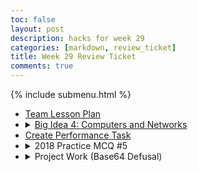 ```yaml
---
toc: false
layout: post
description: hacks for week 29
categories: [markdown, review_ticket]
title: Week 29 Review Ticket
comments: true
---
```

{% include submenu.html %}
<ul>
    <li><a href="https://nighthawkcoders.github.io/APCSP//student/2023/04/21/P3M-BinaryLesson.html">Team Lesson Plan</a></li>
    <li>
        <details closed>
            <summary><a href="{{site.baseurl}}/techtalk/2023/04/05/computers_networks.html">Big Idea 4: Computers and Networks</a></summary>
                <ul>
                    <li>Diagram:</li>
                    <img src="{{site.baseurl}}/images/wwwdiagram.png">
                    <li>Example of Completed Hacks:</li>
                    <img src="{{site.baseurl}}/images/networkhacks.png">
                </ul>
        </details>
    </li>
    <li><a href="{{site.baseurl}}/markdown/projects/2023/02/26/CPT.html">Create Performance Task</a></li>
    <li>
        <details closed>
            <summary>2018 Practice MCQ #5</summary>
                <ul>
                    <li>Score: 66/66</li>
                    <img src="{{site.baseurl}}/images/2018score.png">
                </ul>
        </details>
    </li>
    <li>
        <details closed>
            <summary>Project Work (Base64 Defusal)</summary>
                <ul>
                    <li>Flexbox UI pair-coded with Toby</li>
                    <img src="{{site.baseurl}}/images/tobyflexbox.png">
                    <li>Made UI better, coded working base game, really cool modal images, little to-do</li>
                    <img src="{{site.baseurl}}/images/newbomb.png">
                    <li>To-do:</li>
                    <ul>
                        <li>Timer</li>
                        <li>Win/loss screens</li>
                        <li>Start screen with difficulties (times)</li>
                    </ul>
                </ul>
        </details>
    </li>
</ul>